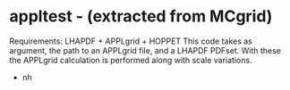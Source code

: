 appltest - (extracted from MCgrid)
==================================

Requirements: LHAPDF + APPLgrid + HOPPET
This code takes as argument, the path to an APPLgrid file,
and a LHAPDF PDFset. With these the APPLgrid calculation is
performed along with scale variations.

- nh
